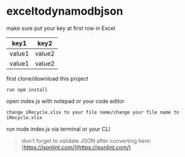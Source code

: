 # exceltodynamodbjson

make sure put your key at first row in Excel

| key1  | key2 |
| ------------- | ------------- |
| value1  | value2  |
| value1  | value2  |

first clone/download this project
```
run npm install
```

open index.js with notepad or your code editor
```
change iRecycle.xlsx to your file name/change your file name to iRecycle.xlsx
```
run node index.js via terminal or your CLI

> don't forget to validate JSON after converting here: [https://jsonlint.com/](https://jsonlint.com/)
